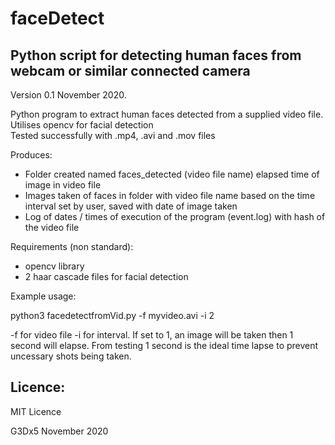 # faceDetect
## Python script for detecting human faces from webcam or similar connected camera

Version 0.1 November 2020.

Python program to extract human faces detected from a supplied video file. Utilises opencv for facial detection  
Tested successfully with .mp4, .avi and .mov files

Produces: 

- Folder created named faces_detected (video file name) elapsed time of image in video file 
- Images taken of faces in folder with video file name based on the time interval set by user, saved with date of image taken
- Log of dates / times of execution of the program (event.log) with hash of the video file

Requirements (non standard):  
- opencv library 
- 2 haar cascade files for facial detection

Example usage:  

python3 facedetectfromVid.py -f myvideo.avi -i 2

-f for video file
-i for interval. If set to 1, an image will be taken then 1 second will elapse.  From testing 1 second is the ideal time lapse to prevent uncessary shots being taken.  

## Licence:

MIT Licence

G3Dx5 November 2020 
